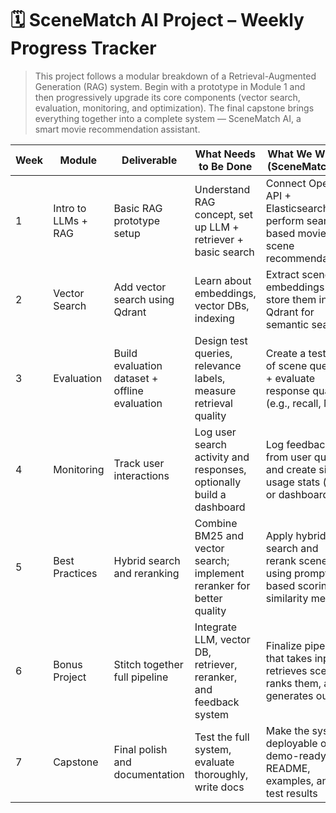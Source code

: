 # 🗓️ SceneMatch AI Project – Weekly Progress Tracker

> This project follows a modular breakdown of a Retrieval-Augmented Generation (RAG) system. Begin with a prototype in Module 1 and then progressively upgrade its core components (vector search, evaluation, monitoring, and optimization). The final capstone brings everything together into a complete system — SceneMatch AI, a smart movie recommendation assistant.

| Week | Module        | Deliverable                                    | What Needs to Be Done                                                    | What We Will Do (SceneMatch AI)                                                        | Progress | Comments                         |
|------|---------------|------------------------------------------------|---------------------------------------------------------------------------|-----------------------------------------------------------------------------------------|----------|----------------------------------|
| 1    | Intro to LLMs + RAG | Basic RAG prototype setup                         | Understand RAG concept, set up LLM + retriever + basic search             | Connect OpenAI API + Elasticsearch to perform search-based movie scene recommendations | ⏳        | - preparing data     - data cleaned - JSON data ready                            |
| 2    | Vector Search  | Add vector search using Qdrant                 | Learn about embeddings, vector DBs, indexing                             | Extract scene embeddings and store them in Qdrant for semantic search                  | ⏳        |                                  |
| 3    | Evaluation     | Build evaluation dataset + offline evaluation | Design test queries, relevance labels, measure retrieval quality         | Create a test set of scene queries + evaluate response quality (e.g., recall, MRR)     | ⬜        |                                  |
| 4    | Monitoring     | Track user interactions                       | Log user search activity and responses, optionally build a dashboard     | Log feedback from user queries and create simple usage stats (file or dashboard)       | ⬜        |                                  |
| 5    | Best Practices | Hybrid search and reranking                   | Combine BM25 and vector search; implement reranker for better quality    | Apply hybrid search and rerank scenes using prompt-based scoring or similarity metrics | ⬜        |                                  |
| 6    | Bonus Project  | Stitch together full pipeline                 | Integrate LLM, vector DB, retriever, reranker, and feedback system       | Finalize pipeline that takes input, retrieves scenes, ranks them, and generates output | ⬜        |                                  |
| 7    | Capstone       | Final polish and documentation                | Test the full system, evaluate thoroughly, write docs                    | Make the system deployable or demo-ready with README, examples, and test results       | ⬜        |                                  |
